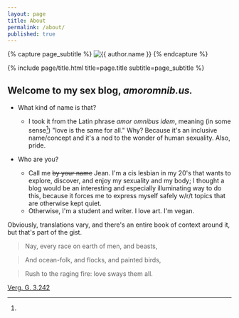 ```yaml
---
layout: page
title: About
permalink: /about/
published: true
---
```


<div class="page" markdown="1">

{% capture page_subtitle %}
<img
    class="me"
    alt="{{ author.name }}"
    src="{{ site.author.photo | relative_url }}"
    srcset="{{ site.author.photo2x | relative_url }} 2x"
/>
{% endcapture %}

{% include page/title.html title=page.title subtitle=page_subtitle %}

## Welcome to my sex blog, *amoromnib.us.*

- What kind of name is that?
    - I took it from the Latin phrase *amor omnibus idem*, meaning (in some sense[^1]) "love is the same for all." Why? Because it's an inclusive name/concept and it's a nod to the wonder of human sexuality. Also, pride.

- Who are you?
    - Call me ~~by your name~~ Jean. I'm a cis lesbian in my 20's that wants to explore, discover, and enjoy my sexuality and my body; I thought a blog would be an interesting and especially illuminating way to do this, because it forces me to express myself safely w/r/t topics that are otherwise kept quiet.
    - Otherwise, I'm a student and writer. I love art. I'm vegan.

[^1]:
  Obviously, translations vary, and there's an entire book of context around it, but that's part of the gist.

> Nay, every race on earth of men, and beasts,

> And ocean-folk, and flocks, and painted birds,

> Rush to the raging fire: love sways them all.

[Verg. G. 3.242](http://www.perseus.tufts.edu/hopper/text?doc=urn:cts:latinLit:phi0690.phi002.perseus-eng1:3.242-3.283)

</div>
